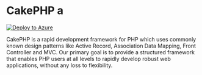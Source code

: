 
CakePHP a
=======
[![Deploy to Azure](http://azuredeploy.net/deploybutton.png)](https://azuredeploy.net/)

CakePHP is a rapid development framework for PHP which uses commonly known design patterns like Active Record, Association Data Mapping, Front Controller and MVC.
Our primary goal is to provide a structured framework that enables PHP users at all levels to rapidly develop robust web applications, without any loss to flexibility.

